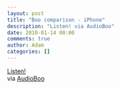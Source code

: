 ```yaml
---
layout: post
title: "Boo comparison - iPhone"
description: "Listen! via AudioBoo"
date: 2010-01-14 00:00
comments: true
author: Adam
categories: []
---
```


<object type="application/x-shockwave-flash" height="129" width="400">
        <param name="movie" value="http://boos.audioboo.fm/swf/fullsize_player.swf" />
        <param name="scale" value="noscale" />
        <param name="salign" value="lt" />
        <param name="bgColor" value="#FFFFFF" />
        <param name="wmode" value="window" />
        <param name="FlashVars" value="mp3=http%3A%2F%2Faudioboo.fm%2Fboos%2F90849-boo-comparison-iphone.mp3&amp;mp3Author=adambird&amp;mp3LinkURL=http%3A%2F%2Faudioboo.fm%2Fboos%2F90849-boo-comparison-iphone&amp;mp3Title=Boo+comparison+-+iPhone&amp;mp3Time=04.45pm+14+Jan+2010" />
        <a href="http://audioboo.fm/boos/90849-boo-comparison-iphone.mp3">Listen!</a>
      </object>


<div class="posterous_quote_citation">via <a href="http://audioboo.fm/boos/90849-boo-comparison-iphone">AudioBoo</a></div>